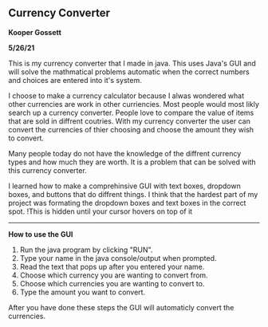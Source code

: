 ## Currency Converter
**Kooper Gossett**

**5/26/21**
 
This is my currency converter that I made in java. This uses Java's GUI and will solve the mathmatical problems automatic when the correct numbers and choices are entered into it's system. 

I choose to make a currency calculator because I alwas wondered what other currencies are work in other curriencies. Most people would most likly search up a currency converter. People love to compare the value of items that are sold in diffrent coutries. With my currency converter the user can convert the currencies of thier choosing and choose the amount they wish to convert.

Many people today do not have the knowledge of the diffrent currency types and how much they are worth. It is a problem that can be solved with this currency converter.

I learned how to make a comprehinsive GUI with text boxes, dropdown boxes, and buttons that  do diffrent things. I think that the hardest part of my project was formating the dropdown boxes and text boxes in the correct spot. 
!This is hidden until your cursor hovers on top of it


____
 
**How to use the GUI**

1.  Run the java program by clicking "RUN".
2.  Type your name in the java console/output when prompted.
3.  Read the text that pops up after you entered your name.
4.  Choose which currency you are wanting to convert from.
5.  Choose which currencies you are wanting to convert to.
6.  Type the amount you want to convert.

After you have done these steps the GUI will automaticly convert the currencies.
